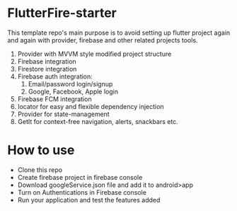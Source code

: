 # FlutterFire-starter

This template repo's main purpose is to avoid setting up flutter project again and again with provider, firebase and other related projects tools.
1. Provider with MVVM style modified project structure
2. Firebase integration
3. Firestore integration
4. Firebase auth integration:
    1. Email/password login/signup
    2. Google, Facebook, Apple login
5. Firebase FCM integration
6. locator for easy and flexible dependency injection
7. Provider for state-management
8. GetIt for context-free navigation, alerts, snackbars etc.



# How to use
* Clone this repo
* Create firebase project in firebase console
* Download googleService.json file and add it to android>app
* Turn on Authentications in Firebase console
* Run your application and test the features added
